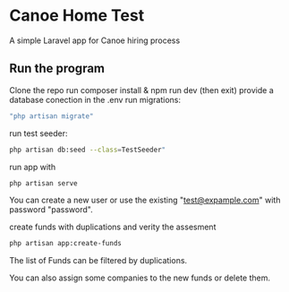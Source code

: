# Canoe Home Test
A simple Laravel app for Canoe hiring process


## Run the program
Clone the repo
run composer install & npm run dev (then exit)
provide a database conection in the .env
run migrations: 

```bash
"php artisan migrate"
```

run test seeder:
```bash
php artisan db:seed --class=TestSeeder"
```

run app with 
```bash
php artisan serve
```

You can create a new user or use the existing "test@expample.com" with password "password".

create funds with duplications and verity the assesment
```bash
php artisan app:create-funds
```

<p>The list of Funds can be filtered by duplications.</p>
<p>You can also assign some companies to the new funds or delete them.</p>